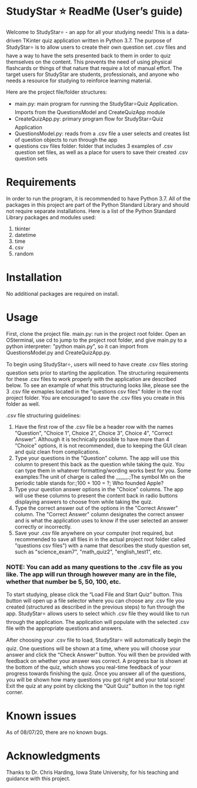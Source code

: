 # StudyStar ⭐️ ReadMe (User’s guide)
Welcome to StudyStar⭐️ - an app for all your studying needs! This is a data-driven TKinter quiz application written in Python 3.7. The purpose of StudyStar⭐️ is to allow users to create their own question set .csv files and have a way to have the sets presented back to them in order to quiz themselves on the content. This prevents the need of using physical flashcards or things of that nature that require a lot of manual effort. The target users for StudyStar are students, professionals, and anyone who needs a resource for studying to reinforce learning material. 

Here are the project file/folder structures:

- main.py: main program for running the StudyStar⭐️Quiz Application. Imports from the QuestionsModel and CreateQuizApp module 
- CreateQuizApp.py: primary program flow for StudyStar⭐️Quiz Application
- QuestionsModel.py: reads from a .csv file a user selects and creates list of question objects to run through the app
- questions csv files folder: folder that includes 3 examples of .csv question set files, as well as a place for users to save their created .csv question sets

# Requirements
In order to run the program, it is recommended to have Python 3.7. All of the packages in this project are part of the Python Standard Library and should not require separate installations. Here is a list of the Python Standard Library packages and modules used:

1. tkinter
2. datetime
3. time
4. csv
5. random

# Installation
No additional packages are required on install.

# Usage
First, clone the project file.
main.py: run in the project root folder. Open an OSterminal, use cd to jump to the project root folder, and give main.py to a python interpreter: "python main.py", so it can import from QuestionsModel.py and CreateQuizApp.py.

To begin using StudyStar⭐️, users will need to have create .csv files storing question sets prior to starting the application. The structuring requirements for these .csv files to work properly with the application are described below. To see an example of what this structuring looks like, please see the 3 .csv file exmaples located in the "questions csv files" folder in the root project folder. You are encouraged to save the .csv files you create in this folder as well.

.csv file structuring guidelines: 
1. Have the first row of the .csv file be a header row with the names "Question", "Choice 1", Choice 2", Choice 3", Choice 4", "Correct Answer". Although it is technically possible to have more than 4 "Choice" options, it is not recommended, due to keeping the GUI clean and quiz clean from complications.
2. Type your questions in the "Question" column. The app will use this column to present this back as the question while taking the quiz. You can type them in whatever formatting/wording works best for you. Some examples:The unit of charge is called the _____.;The symbol Mn on the periodic table stands for:;100 + 100 = ?; Who founded Apple?
3. Type your question answer options in the "Choice" columns. The app will use these columns to present the content back in radio buttons displaying answers to choose from while taking the quiz.
4. Type the correct answer out of the options in the "Correct Answer" column. The "Correct Answer" column designates the correct answer and is what the application uses to know if the user selected an answer correctly or incorrectly. 
5. Save your .csv file anywhere on your computer (not required, but recommended to save all files in in the actual project root folder called "questions csv files") with a name that describes the study question set, such as "science_exam7", "math_quiz2", "english_test1", etc.

### NOTE: You can add as many questions to the .csv file as you like. The app will run through however many are in the file, whether that number be 5, 50, 100, etc. ###

To start studying, please click the “Load File and Start Quiz” button. This button will open up a file selector where you can choose any .csv file you created (structured as described in the previous steps) to fun through the app. StudyStar⭐️ allows users to select which .csv file they would like to run through the application. The application will populate with the selected .csv file with the appropriate questions and answers.

After choosing your .csv file to load, StudyStar⭐️ will automatically begin the quiz. One questions will be shown at a time, where you will choose your answer and click the “Check Answer” button. You will then be provided with feedback on whether your answer was correct. A progress bar is shown at the bottom of the quiz, which shows you real-time feedback of your progress towards finishing the quiz. Once you answer all of the questions, you will be shown how many questions you got right and your total score! Exit the quiz at any point by clicking the “Quit Quiz” button in the top right corner.

# Known issues
As of 08/07/20, there are no known bugs.

# Acknowledgments
Thanks to Dr. Chris Harding, Iowa State University, for his teaching and guidance with this project. 


